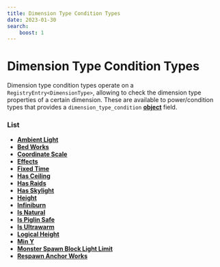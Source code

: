 ```yaml
---
title: Dimension Type Condition Types
date: 2023-01-30
search:
    boost: 1
---
```


#   Dimension Type Condition Types

Dimension type condition types operate on a `RegistryEntry<DimensionType>`, allowing to check the dimension type properties of a certain dimension. These are available to power/condition types that provides a `dimension_type_condition` [**object**][1] field.


### List

* [**Ambient Light**](dimension_type_condition_types/ambient_light.md)
* [**Bed Works**](dimension_type_condition_types/bed_works.md)
* [**Coordinate Scale**](dimension_type_condition_types/coordinate_scale.md)
* [**Effects**](dimension_type_condition_types/effects.md)
* [**Fixed Time**](dimension_type_condition_types/fixed_time.md)
* [**Has Ceiling**](dimension_type_condition_types/has_ceiling.md)
* [**Has Raids**](dimension_type_condition_types/has_raids.md)
* [**Has Skylight**](dimension_type_condition_types/has_skylight.md)
* [**Height**](dimension_type_condition_types/height.md)
* [**Infiniburn**](dimension_type_condition_types/infiniburn.md)
* [**Is Natural**](dimension_type_condition_types/is_natural.md)
* [**Is Piglin Safe**](dimension_type_condition_types/is_piglin_safe.md)
* [**Is Ultrawarm**](dimension_type_condition_types/is_ultrawarm.md)
* [**Logical Height**](dimension_type_condition_types/logical_height.md)
* [**Min Y**](dimension_type_condition_types/min_y.md)
* [**Monster Spawn Block Light Limit**](dimension_type_condition_types/monster_spawn_block_light_limit.md)
* [**Respawn Anchor Works**](dimension_type_condition_types/respawn_anchor_works.md)



[1]: https://origins.readthedocs.io/en/latest/types/data_types/object
